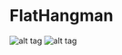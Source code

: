 # FlatHangman

![alt tag](http://i.imgur.com/GUVPBBC.png)
![alt tag](http://i.imgur.com/ZqeONqf.png)
